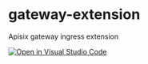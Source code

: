 # gateway-extension

Apisix gateway ingress extension

[![Open in Visual Studio
Code](https://open.vscode.dev/badges/open-in-vscode.svg)](https://open.vscode.dev/champly/gateway-extension)
